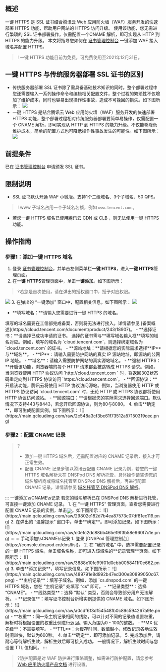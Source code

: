 
## 概述
一键 HTTPS 是 SSL 证书结合腾讯云 Web 应用防火墙（WAF）服务开发的快速部署 HTTPS 功能，帮助用户网站的 HTTPS 访问升级。
使用该功能，您无需进行繁琐的 SSL 证书部署操作，仅需配置一个CNAME 解析，即可实现从 HTTP 到 HTTPS 的能力升级。
本文将指导您如何在 [证书管理控制台](https://console.cloud.tencent.com/https) 一键添加 WAF 接入域名并配置 HTTPS。
>! 一键 HTTPS 功能目前为免费，可免费使用至2021年12月31日。


## 一键 HTTPS 与传统服务器部署 SSL 证书的区别
- 传统服务器部署 SSL 证书除了需具备基础技术知识的同时，整个部署过程中您还需要输入一系列操作命令和编辑相关配置文件，整个过程的繁琐性不仅增加了维护成本，同时也容易出现操作性事故，造成不可挽回的损失。如下图所示：
![](https://main.qcloudimg.com/raw/11beba8cca8e1126bafbff88142424f2.png)
- 一键 HTTPS 是结合腾讯云 Web 应用防火墙（WAF）服务开发的快速部署 HTTPS 功能，整个部署过程相对传统服务器部署要简单易操作，仅需配置一个 CNAME 解析，即可实现从 HTTP 到 HTTPS 的能力升级。不仅能够降低维护成本，简单的配置方式也可降低操作性事故发生的可能性。如下图所示：
![](https://main.qcloudimg.com/raw/5ee7958ff92149e6dad471378182db7d.png)

## 前提条件
已在 [证书管理控制台](https://console.cloud.tencent.com/ssl) 申请颁发 SSL 证书。


## 限制说明
- SSL 证书默认开通 WAF 小微版。支持1个二级域名、3个子域名、50 QPS。
>! www 子域名占用一个子域名名额，例如 `www.tencent.com` 。
- 若您一键 HTTPS 域名已使用腾讯云 CDN 或 CLB ，则无法使用一键 HTTPS 功能。




## 操作指南
### 步骤1：添加一键 HTTPS 域名
1. 登录 [证书管理控制台](https://console.cloud.tencent.com/ssl)，并单击左侧菜单栏**一键 HTTPS**，进入**一键 HTTPS**管理页面。
2. 在**一键 HTTPS**管理页面中，单击**一键添加**。如下图所示：
>?若您是首次使用，请在弹出的授权窗口中，授予对应权限。
>
![](https://main.qcloudimg.com/raw/e327528f08706299fef120e04c993099.png)
3. 在弹出的 “一键添加” 窗口中，配置相关信息。如下图所示：
![](https://main.qcloudimg.com/raw/5e8f1474ff34ca297f5ccf9f7ae57e6a.png)
 - **填写域名：**请输入您需要进行一键 HTTPS 的域名。
<dx-alert infotype="explain" title="">
 填写的域名需要在工信部完成备案，否则将无法进行接入。详情请参见 [备案概述](https://cloud.tencent.com/document/product/243/18907)。
</dx-alert>
 - **选择证书：**请选择已成功申请的证书。
<dx-alert infotype="explain" title="">
选择的证书需与**填写域名输入框**填写的域名对应。例如，填写的域名为 `cloud.tencent.com`，则选择绑定域名为 `cloud.tencent.com` 的证书。
</dx-alert>
 - **源站地址：**请根据您的实际需求选择**IP**与**域名**。
    - **IP**：请输入需要防护网站的真实 IP 源站地址，即源站的公网 IP 地址。
    - **域名**：请输入需要防护网站的真实源站域名。
 - **强制 HTTPS：**开启该功能，浏览器端的每个 HTTP 请求都会被跳转成 HTTPS 请求。例如，当浏览器使用 HTTP 协议访问 `http://cloud.tencent.com ` 时，将返回302状态码重定向到 HTTPS 协议访问 `https://cloud.tencent.com`。
 - **回源协议：**	开启该功能，腾讯云将使用 HTTP 协议访问源站。例如，当浏览器使用 HTTP 或 HTTPS 协议访问 `cloud.tencent.com` 时，无论 HTTP 或 HTTPS 协议都将使用 HTTP 协议访问源站。
 - **回源端口：**请根据您的实际需求选择回源端口。默认情况下支持443与8443，若您开启回源协议，则为80与8080。
4. 单击**确定**，即可生成配置实例。如下图所示：
![](https://main.qcloudimg.com/raw/2c548a3cf3bc61f73512a57150319cec.png)

### 步骤2：配置 CNAME 记录

>?
>- 添加一键 HTTPS 域名后，还需配置对应的 CNAME 记录后，接入才可正常生效。
>- 配置 CNAME 记录步骤以腾讯云配置 CNAME 记录为例，若您的一键 HTTPS 域名解析未在 DNSPod DNS 解析托管，具体操作请咨询您的域名解析商或将域名托管至 DNSPod DNS 解析后，再进行配置 CNAME 记录。详情请参见 [域名托管至 DNSPod DNS 解析](https://docs.dnspod.cn/dns/60b99ba0e90008112f815bde/)。

<dx-tabs>
::: 一键添加\sCNAME\s记录

<dx-alert infotype="explain" title="">
若您的域名解析已在 DNSPod DNS 解析进行托管，可直接一键添加 CNAME 记录。
</dx-alert>
1. 在 "一键 HTTPS" 管理页面，查看您需要进行配置 CNAME 记录的实例，单击<span ><img src="https://main.qcloudimg.com/raw/f5894edcb2045215d93c7c20ad8c1b0b.png" style="margin-bottom:-5px;"/></span>。如下图所示：
![](https://main.qcloudimg.com/raw/29802e182d7b4ea87573c07df81ec119.png)
2. 在弹出的 “温馨提示” 窗口中，单击**确定**。即可添加记录。如下图所示：
![](https://main.qcloudimg.com/raw/c0efc2dc88bb465e19f3b58e960f7c1e.png)
:::
::: 手动添加\sCNAME\s记录
1. 登录  [DNSPod 管理控制台](https://console.dnspod.cn/dns/list)。
2. 在 “我的域名” 中，选择需要配置记录的一键 HTTPS 域名，单击域名名称，即可进入该域名的**记录管理**页面。如下图所示：
![](https://main.qcloudimg.com/raw/3888e10fc99f01d0cbb0058411f0e662.png)
3. 单击**添加记录**，填写记录信息。如下图所示：
![](https://main.qcloudimg.com/raw/489791e8d992b47ed300e30899050c67.png)
 - **主机记录**：填写子域名。例如，添加 `cs.dnspod.com` 的一键 HTTPS 域名，您在 “主机记录” 处填写 “cs” 即可。
 - **记录类型**：选择 “CNAME”。
 - **线路类型**：选择 “默认” 类型，否则会导致部分用户无法解析。
 - **记录值**：填写证书控制台新增实例提供的 CNAME 域名。如下图所示：
![](https://main.qcloudimg.com/raw/a0cdf6f3df54548fb0c89c594267a9fe.png)
 - **权重**：同一条主机记录相同的线路，可以针对不同的记录值设置权重，解析时将根据设置的权重比例进行返回。输入范围为0 - 100的整数。
 - **MX 优先级**：不需要填写。
 - **TTL**：为缓存时间，数值越小，修改记录各地生效时间越快，默认为600秒。
4. 单击**确定**，即可添加记录。
5. 完成添加后，请耐心等待解析生效，解析生效后即可接入成功。
<dx-alert infotype="explain" title="">
一般情况下，解析生效时间与您设置 TTL 值相同。
</dx-alert>
:::
</dx-tabs>

>?防护配置是对 WAF 防护进行策略调整，如需进行防护配置，请您参考 [Web 应用防火墙产品文档](https://cloud.tencent.com/document/product/627/17470) 进行设置。













